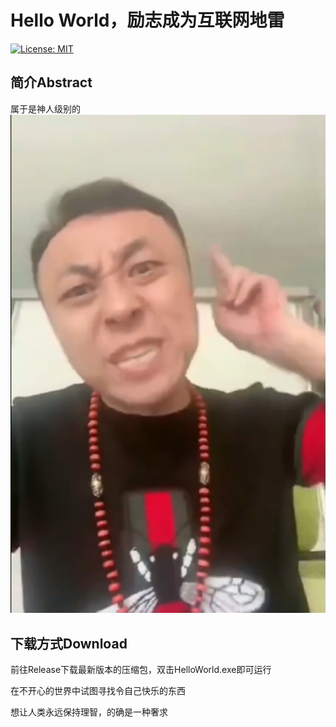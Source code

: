 # Hello World，励志成为互联网地雷
[![License: MIT](https://img.shields.io/badge/License-MIT-green.svg)](https://opensource.org/licenses/MIT)  

## 简介Abstract

属于是神人级别的  
![alt text](image.png)
## 下载方式Download
前往Release下载最新版本的压缩包，双击HelloWorld.exe即可运行  

在不开心的世界中试图寻找令自己快乐的东西  

想让人类永远保持理智，的确是一种奢求  
